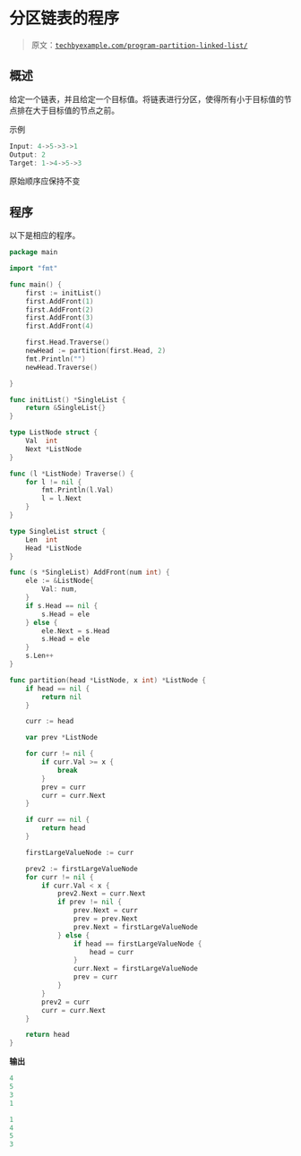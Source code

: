 # 分区链表的程序

> 原文：[`techbyexample.com/program-partition-linked-list/`](https://techbyexample.com/program-partition-linked-list/)

## **概述**

给定一个链表，并且给定一个目标值。将链表进行分区，使得所有小于目标值的节点排在大于目标值的节点之前。

示例

```go
Input: 4->5->3->1
Output: 2
Target: 1->4->5->3
```

原始顺序应保持不变

## **程序**

以下是相应的程序。

```go
package main

import "fmt"

func main() {
	first := initList()
	first.AddFront(1)
	first.AddFront(2)
	first.AddFront(3)
	first.AddFront(4)

	first.Head.Traverse()
	newHead := partition(first.Head, 2)
	fmt.Println("")
	newHead.Traverse()

}

func initList() *SingleList {
	return &SingleList{}
}

type ListNode struct {
	Val  int
	Next *ListNode
}

func (l *ListNode) Traverse() {
	for l != nil {
		fmt.Println(l.Val)
		l = l.Next
	}
}

type SingleList struct {
	Len  int
	Head *ListNode
}

func (s *SingleList) AddFront(num int) {
	ele := &ListNode{
		Val: num,
	}
	if s.Head == nil {
		s.Head = ele
	} else {
		ele.Next = s.Head
		s.Head = ele
	}
	s.Len++
}

func partition(head *ListNode, x int) *ListNode {
	if head == nil {
		return nil
	}

	curr := head

	var prev *ListNode

	for curr != nil {
		if curr.Val >= x {
			break
		}
		prev = curr
		curr = curr.Next
	}

	if curr == nil {
		return head
	}

	firstLargeValueNode := curr

	prev2 := firstLargeValueNode
	for curr != nil {
		if curr.Val < x {
			prev2.Next = curr.Next
			if prev != nil {
				prev.Next = curr
				prev = prev.Next
				prev.Next = firstLargeValueNode
			} else {
				if head == firstLargeValueNode {
					head = curr
				}
				curr.Next = firstLargeValueNode
				prev = curr
			}
		}
		prev2 = curr
		curr = curr.Next
	}

	return head
}
```

**输出**

```go
4
5
3
1

1
4
5
3
```
